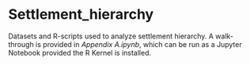 # Settlement_hierarchy
Datasets and R-scripts used to analyze settlement hierarchy. A walk-through is provided in <i>Appendix A.ipynb</i>, which can be run as a Jupyter Notebook provided the R Kernel is installed.
